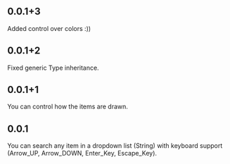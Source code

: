## 0.0.1+3

Added control over colors :))

## 0.0.1+2

Fixed generic Type inheritance.

## 0.0.1+1

You can control how the items are drawn.

## 0.0.1

You can search any item in a dropdown list (String) with keyboard support (Arrow_UP, Arrow_DOWN, Enter_Key, Escape_Key).
